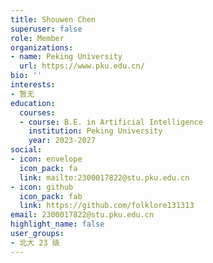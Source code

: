 ```yaml
---
title: Shouwen Chen
superuser: false
role: Member
organizations:
- name: Peking University
  url: https://www.pku.edu.cn/
bio: ''
interests:
- 暂无
education:
  courses:
  - course: B.E. in Artificial Intelligence
    institution: Peking University
    year: 2023-2027
social:
- icon: envelope
  icon_pack: fa
  link: mailto:2300017822@stu.pku.edu.cn
- icon: github
  icon_pack: fab
  link: https://github.com/folklore131313
email: 2300017822@stu.pku.edu.cn
highlight_name: false
user_groups:
- 北大 23 级
---
```

